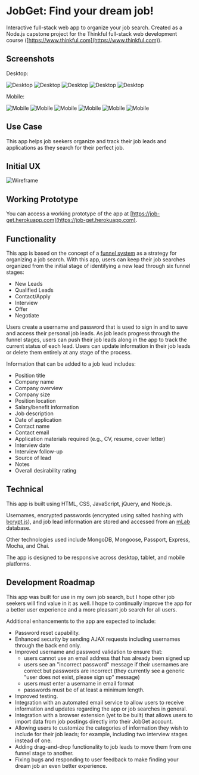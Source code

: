 # JobGet: Find your dream job!

Interactive full-stack web app to organize your job search. Created as a Node.js capstone project for the Thinkful full-stack web development course ([https://www.thinkful.com](https://www.thinkful.com)).

## Screenshots
Desktop:

![Desktop](https://raw.githubusercontent.com/Marjona6/job-get-node-capstone/master/public/img/jobget-screenshot-01.png)
![Desktop](https://raw.githubusercontent.com/Marjona6/job-get-node-capstone/master/public/img/jobget-screenshot-02.png)
![Desktop](https://raw.githubusercontent.com/Marjona6/job-get-node-capstone/master/public/img/jobget-screenshot-03.png)
![Desktop](https://raw.githubusercontent.com/Marjona6/job-get-node-capstone/master/public/img/jobget-screenshot-04.png)
![Desktop](https://raw.githubusercontent.com/Marjona6/job-get-node-capstone/master/public/img/jobget-screenshot-05.png)

Mobile:

![Mobile](https://raw.githubusercontent.com/Marjona6/job-get-node-capstone/master/public/img/jobget-iphone-screenshot-00.jpg)
![Mobile](https://raw.githubusercontent.com/Marjona6/job-get-node-capstone/master/public/img/jobget-iphone-screenshot-01.jpg)
![Mobile](https://raw.githubusercontent.com/Marjona6/job-get-node-capstone/master/public/img/jobget-iphone-screenshot-02.jpg)
![Mobile](https://raw.githubusercontent.com/Marjona6/job-get-node-capstone/master/public/img/jobget-iphone-screenshot-03.jpg)
![Mobile](https://raw.githubusercontent.com/Marjona6/job-get-node-capstone/master/public/img/jobget-iphone-screenshot-04.jpg)
![Mobile](https://raw.githubusercontent.com/Marjona6/job-get-node-capstone/master/public/img/jobget-iphone-screenshot-05.jpg)


## Use Case
This app helps job seekers organize and track their job leads and applications as they search for their perfect job.

## Initial UX
![Wireframe](https://raw.githubusercontent.com/Marjona6/job-get-node-capstone/master/public/img/wireframe-01.jpg)

## Working Prototype
You can access a working prototype of the app at [https://job-get.herokuapp.com](https://job-get.herokuapp.com).

## Functionality
This app is based on the concept of a [funnel system](https://timsstrategy.com/how-to-create-a-job-search-funnel/) as a strategy for organizing a job search. With this app, users can keep their job searches organized from the initial stage of identifying a new lead through six funnel stages:
* New Leads
* Qualified Leads
* Contact/Apply
* Interview
* Offer
* Negotiate

Users create a username and password that is used to sign in and to save and access their personal job leads. As job leads progress through the funnel stages, users can push their job leads along in the app to track the current status of each lead. Users can update information in their job leads or delete them entirely at any stage of the process.

Information that can be added to a job lead includes:
* Position title
* Company name
* Company overview
* Company size
* Position location
* Salary/benefit information
* Job description
* Date of application
* Contact name
* Contact email
* Application materials required (e.g., CV, resume, cover letter)
* Interview date
* Interview follow-up
* Source of lead
* Notes
* Overall desirability rating

## Technical
This app is built using HTML, CSS, JavaScript, jQuery, and Node.js.

Usernames, encrypted passwords (encrypted using salted hashing with [bcrypt.js](https://www.npmjs.com/package/bcryptjs)), and job lead information are stored and accessed from an [mLab](https://mlab.com) database.

Other technologies used include MongoDB, Mongoose, Passport, Express, Mocha, and Chai.

The app is designed to be responsive across desktop, tablet, and mobile platforms.

## Development Roadmap
This app was built for use in my own job search, but I hope other job seekers will find value in it as well. I hope to continually improve the app for a better user experience and a more pleasant job search for all users.

Additional enhancements to the app are expected to include:
* Password reset capability.
* Enhanced security by sending AJAX requests including usernames through the back end only.
* Improved username and password validation to ensure that:
  * users cannot use an email address that has already been signed up
  * users see an "incorrect password" message if their usernames are correct but passwords are incorrect (they currently see a generic "user does not exist, please sign up" message)
  * users must enter a username in email format
  * passwords must be of at least a minimum length.
* Improved testing.
* Integration with an automated email service to allow users to receive information and updates regarding the app or job searches in general.
* Integration with a browser extension (yet to be built) that allows users to import data from job postings directly into their JobGet account.
* Allowing users to customize the categories of information they wish to include for their job leads; for example, including two interview stages instead of one.
* Adding drag-and-drop functionality to job leads to move them from one funnel stage to another.
* Fixing bugs and responding to user feedback to make finding your dream job an even better experience.